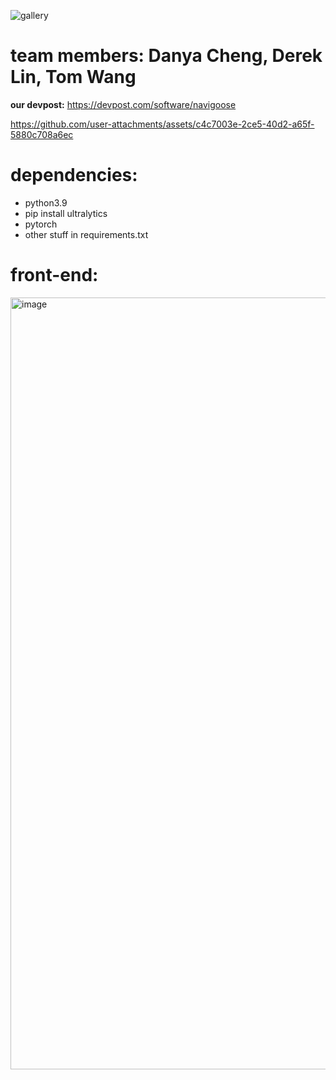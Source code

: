 ![gallery](https://github.com/user-attachments/assets/bb2808a8-cf7a-4134-99d2-dbb86081465d)

# team members: Danya Cheng, Derek Lin, Tom Wang

**our devpost:** https://devpost.com/software/navigoose

https://github.com/user-attachments/assets/c4c7003e-2ce5-40d2-a65f-5880c708a6ec


# dependencies:
- python3.9
- pip install ultralytics
- pytorch
- other stuff in requirements.txt


# front-end:
<img width="1235" alt="image" src="https://github.com/user-attachments/assets/fb7f43fb-0c72-4472-88cf-1f8707af7863" />
